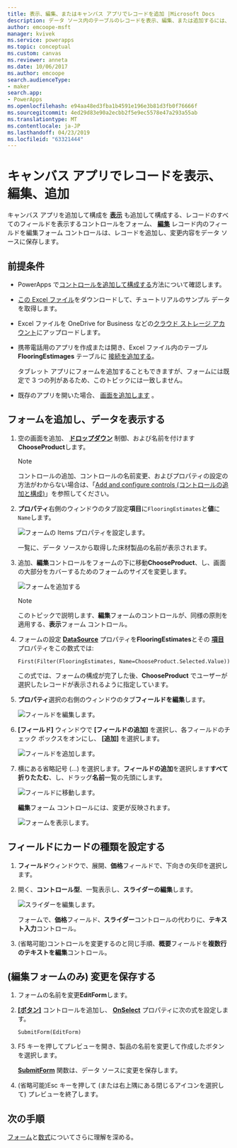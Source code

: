 ```yaml
---
title: 表示、編集、またはキャンバス アプリでレコードを追加 |Microsoft Docs
description: データ ソース内のテーブルのレコードを表示、編集、または追加するには、キャンバス アプリ フォームを使用します。
author: emcoope-msft
manager: kvivek
ms.service: powerapps
ms.topic: conceptual
ms.custom: canvas
ms.reviewer: anneta
ms.date: 10/06/2017
ms.author: emcoope
search.audienceType:
- maker
search.app:
- PowerApps
ms.openlocfilehash: e94aa48ed3fba1b4591e196e3b81d3fb0f76666f
ms.sourcegitcommit: 4ed29d83e90a2ecbb2f5e9ec5578e47a293a55ab
ms.translationtype: MT
ms.contentlocale: ja-JP
ms.lasthandoff: 04/23/2019
ms.locfileid: "63321444"
---
```

# <a name="show-edit-or-add-a-record-in-a-canvas-app"></a>キャンバス アプリでレコードを表示、編集、追加

キャンバス アプリを追加して構成を **[表示](controls/control-form-detail.md)** も追加して構成する、レコードのすべてのフィールドを表示するコントロールをフォーム、 **[編集](controls/control-form-detail.md)** レコード内のフィールドを編集フォーム コントロールは、レコードを追加し、変更内容をデータ ソースに保存します。

## <a name="prerequisites"></a>前提条件

- PowerApps で[コントロールを追加して構成する](add-configure-controls.md)方法について確認します。
- [この Excel ファイル](https://az787822.vo.msecnd.net/documentation/get-started-from-data/FlooringEstimates.xlsx)をダウンロードして、チュートリアルのサンプル データを取得します。
- Excel ファイルを OneDrive for Business などの[クラウド ストレージ アカウント](connections/cloud-storage-blob-connections.md)にアップロードします。
- 携帯電話用のアプリを作成または開き、Excel ファイル内のテーブル **FlooringEstimages** テーブルに [接続を追加する](add-data-connection.md)。

    タブレット アプリにフォームを追加することもできますが、フォームには既定で 3 つの列があるため、このトピックには一致しません。

- 既存のアプリを開いた場合、 [画面を追加します](add-screen-context-variables.md) 。

## <a name="add-a-form-and-show-data"></a>フォームを追加し、データを表示する
1. 空の画面を追加、 **[ドロップダウン](controls/control-drop-down.md)** 制御、および名前を付けます**ChooseProduct**します。

    > [!NOTE]
   > コントロールの追加、コントロールの名前変更、およびプロパティの設定の方法がわからない場合は、「[Add and configure controls (コントロールの追加と構成)](add-configure-controls.md)」を参照してください。

1. **プロパティ**右側のウィンドウのタブ設定**項目**に`FlooringEstimates`と**値**に`Name`します。

    ![フォームの Items プロパティを設定します。](./media/add-form/items-property.png)

    一覧に、データ ソースから取得した床材製品の名前が表示されます。

1. 追加、**編集**コントロールをフォームの下に移動**ChooseProduct**、し、画面の大部分をカバーするためのフォームのサイズを変更します。

    ![フォームを追加する](./media/add-form/add-a-form.png)

    > [!NOTE]
   > このトピックで説明します、**編集**フォームのコントロールが、同様の原則を適用する、**表示**フォーム コントロール。

1. フォームの設定 **[DataSource](controls/control-form-detail.md)** プロパティを**FlooringEstimates**とその **[項目](controls/control-form-detail.md)** プロパティをこの数式では:

    `First(Filter(FlooringEstimates, Name=ChooseProduct.Selected.Value))`

   この式では、フォームの構成が完了した後、**ChooseProduct** でユーザーが選択したレコードが表示されるように指定しています。

1. **プロパティ**選択の右側のウィンドウのタブ**フィールドを編集**します。

    ![フィールドを編集します。](./media/add-form/edit-fields.png)

1. **[フィールド]** ウィンドウで **[フィールドの追加]** を選択し、各フィールドのチェック ボックスをオンにし、 **[追加]** を選択します。

    ![フィールドを追加します。](./media/add-form/add-fields.png)

1. 横にある省略記号 (...) を選択します。**フィールドの追加**を選択します**すべて折りたたむ**、し、ドラッグ**名前**一覧の先頭にします。

    ![フィールドに移動します。](./media/add-form/move-field.png)

    **編集**フォーム コントロールには、変更が反映されます。

    ![フォームを表示します。](./media/add-form/show-form1.png)

## <a name="set-the-card-type-for-a-field"></a>フィールドにカードの種類を設定する
1. **フィールド**ウィンドウで、展開、**価格**フィールドで、下向きの矢印を選択します。

1. 開く、**コントロール型**、一覧表示し、**スライダーの編集**します。

    ![スライダーを編集します。](./media/add-form/edit-slider.png)

    フォームで、**価格**フィールド、**スライダー**コントロールの代わりに、**テキスト入力**コントロール。

1. (省略可能)コントロールを変更するのと同じ手順、**概要**フィールドを**複数行のテキストを編集**コントロール。

## <a name="edit-form-only-save-changes"></a>(編集フォームのみ) 変更を保存する

1. フォームの名前を変更**EditForm**します。

1. **[[ボタン]](controls/control-button.md)** コントロールを追加し、 **[OnSelect](controls/properties-core.md)** プロパティに次の式を設定します。

   `SubmitForm(EditForm)`

1. F5 キーを押してプレビューを開き、製品の名前を変更して作成したボタンを選択します。

    **[SubmitForm](functions/function-form.md)** 関数は、データ ソースに変更を保存します。

1. (省略可能)Esc キーを押して (または右上隅にある閉じるアイコンを選択して) プレビューを終了します。

## <a name="next-steps"></a>次の手順
[フォーム](working-with-forms.md)と[数式](working-with-formulas.md)についてさらに理解を深める。
